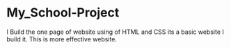# My_School-Project
I Build the one page of website using of HTML and CSS its a basic website I build it. This is more effective website.
